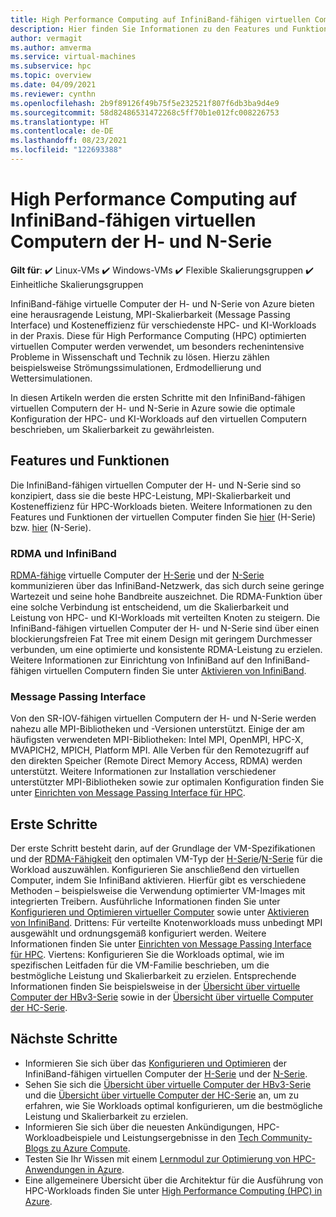 ```yaml
---
title: High Performance Computing auf InfiniBand-fähigen virtuellen Computern der H- und N-Serie – Azure Virtual Machines
description: Hier finden Sie Informationen zu den Features und Funktionen InfiniBand-fähiger virtueller Computer der H- und N-Serie, die für HPC optimiert sind.
author: vermagit
ms.author: amverma
ms.service: virtual-machines
ms.subservice: hpc
ms.topic: overview
ms.date: 04/09/2021
ms.reviewer: cynthn
ms.openlocfilehash: 2b9f89126f49b75f5e232521f807f6db3ba9d4e9
ms.sourcegitcommit: 58d82486531472268c5ff70b1e012fc008226753
ms.translationtype: HT
ms.contentlocale: de-DE
ms.lasthandoff: 08/23/2021
ms.locfileid: "122693388"
---
```

# <a name="high-performance-computing-on-infiniband-enabled-h-series-and-n-series-vms"></a>High Performance Computing auf InfiniBand-fähigen virtuellen Computern der H- und N-Serie

**Gilt für**: :heavy_check_mark: Linux-VMs :heavy_check_mark: Windows-VMs :heavy_check_mark: Flexible Skalierungsgruppen :heavy_check_mark: Einheitliche Skalierungsgruppen

InfiniBand-fähige virtuelle Computer der H- und N-Serie von Azure bieten eine herausragende Leistung, MPI-Skalierbarkeit (Message Passing Interface) und Kosteneffizienz für verschiedenste HPC- und KI-Workloads in der Praxis. Diese für High Performance Computing (HPC) optimierten virtuellen Computer werden verwendet, um besonders rechenintensive Probleme in Wissenschaft und Technik zu lösen. Hierzu zählen beispielsweise Strömungssimulationen, Erdmodellierung und Wettersimulationen.

In diesen Artikeln werden die ersten Schritte mit den InfiniBand-fähigen virtuellen Computern der H- und N-Serie in Azure sowie die optimale Konfiguration der HPC- und KI-Workloads auf den virtuellen Computern beschrieben, um Skalierbarkeit zu gewährleisten.

## <a name="features-and-capabilities"></a>Features und Funktionen

Die InfiniBand-fähigen virtuellen Computer der H- und N-Serie sind so konzipiert, dass sie die beste HPC-Leistung, MPI-Skalierbarkeit und Kosteneffizienz für HPC-Workloads bieten. Weitere Informationen zu den Features und Funktionen der virtuellen Computer finden Sie [hier](../../sizes-hpc.md) (H-Serie) bzw. [hier](../../sizes-gpu.md) (N-Serie).

### <a name="rdma-and-infiniband"></a>RDMA und InfiniBand

[RDMA-fähige](../../sizes-hpc.md#rdma-capable-instances) virtuelle Computer der [H-Serie](../../sizes-hpc.md) und der [N-Serie](../../sizes-gpu.md) kommunizieren über das InfiniBand-Netzwerk, das sich durch seine geringe Wartezeit und seine hohe Bandbreite auszeichnet. Die RDMA-Funktion über eine solche Verbindung ist entscheidend, um die Skalierbarkeit und Leistung von HPC- und KI-Workloads mit verteilten Knoten zu steigern. Die InfiniBand-fähigen virtuellen Computer der H- und N-Serie sind über einen blockierungsfreien Fat Tree mit einem Design mit geringem Durchmesser verbunden, um eine optimierte und konsistente RDMA-Leistung zu erzielen.
Weitere Informationen zur Einrichtung von InfiniBand auf den InfiniBand-fähigen virtuellen Computern finden Sie unter [Aktivieren von InfiniBand](enable-infiniband.md).

### <a name="message-passing-interface"></a>Message Passing Interface

Von den SR-IOV-fähigen virtuellen Computern der H- und N-Serie werden nahezu alle MPI-Bibliotheken und -Versionen unterstützt. Einige der am häufigsten verwendeten MPI-Bibliotheken: Intel MPI, OpenMPI, HPC-X, MVAPICH2, MPICH, Platform MPI. Alle Verben für den Remotezugriff auf den direkten Speicher (Remote Direct Memory Access, RDMA) werden unterstützt.
Weitere Informationen zur Installation verschiedener unterstützter MPI-Bibliotheken sowie zur optimalen Konfiguration finden Sie unter [Einrichten von Message Passing Interface für HPC](setup-mpi.md).

## <a name="get-started"></a>Erste Schritte

Der erste Schritt besteht darin, auf der Grundlage der VM-Spezifikationen und der [RDMA-Fähigkeit](../../sizes-hpc.md#rdma-capable-instances) den optimalen VM-Typ der [H-Serie](../../sizes-hpc.md)/[N-Serie](../../sizes-gpu.md) für die Workload auszuwählen.
Konfigurieren Sie anschließend den virtuellen Computer, indem Sie InfiniBand aktivieren. Hierfür gibt es verschiedene Methoden – beispielsweise die Verwendung optimierter VM-Images mit integrierten Treibern. Ausführliche Informationen finden Sie unter [Konfigurieren und Optimieren virtueller Computer](configure.md) sowie unter [Aktivieren von InfiniBand](enable-infiniband.md).
Drittens: Für verteilte Knotenworkloads muss unbedingt MPI ausgewählt und ordnungsgemäß konfiguriert werden. Weitere Informationen finden Sie unter [Einrichten von Message Passing Interface für HPC](setup-mpi.md).
Viertens: Konfigurieren Sie die Workloads optimal, wie im spezifischen Leitfaden für die VM-Familie beschrieben, um die bestmögliche Leistung und Skalierbarkeit zu erzielen. Entsprechende Informationen finden Sie beispielsweise in der [Übersicht über virtuelle Computer der HBv3-Serie](hbv3-series-overview.md) sowie in der [Übersicht über virtuelle Computer der HC-Serie](hc-series-overview.md).

## <a name="next-steps"></a>Nächste Schritte

- Informieren Sie sich über das [Konfigurieren und Optimieren](configure.md) der InfiniBand-fähigen virtuellen Computer der [H-Serie](../../sizes-hpc.md) und der [N-Serie](../../sizes-gpu.md).
- Sehen Sie sich die [Übersicht über virtuelle Computer der HBv3-Serie](hb-series-overview.md) und die [Übersicht über virtuelle Computer der HC-Serie](hc-series-overview.md) an, um zu erfahren, wie Sie Workloads optimal konfigurieren, um die bestmögliche Leistung und Skalierbarkeit zu erzielen.
- Informieren Sie sich über die neuesten Ankündigungen, HPC-Workloadbeispiele und Leistungsergebnisse in den [Tech Community-Blogs zu Azure Compute](https://techcommunity.microsoft.com/t5/azure-compute/bg-p/AzureCompute).
- Testen Sie Ihr Wissen mit einem [Lernmodul zur Optimierung von HPC-Anwendungen in Azure](/learn/modules/optimize-tightly-coupled-hpc-apps/).
- Eine allgemeinere Übersicht über die Architektur für die Ausführung von HPC-Workloads finden Sie unter [High Performance Computing (HPC) in Azure](/azure/architecture/topics/high-performance-computing/).